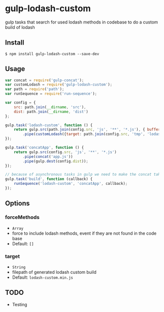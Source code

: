 # gulp-lodash-custom
gulp tasks that search for used lodash methods in codebase to do a custom build of lodash

## Install

```shell
$ npm install gulp-lodash-custom --save-dev
```

## Usage

```javascript
var concat = require('gulp-concat');
var customLodash = require('gulp-lodash-custom');
var path = require('path');
var runSequence = require('run-sequence');

var config = {
    src: path.join(__dirname, 'src'),
    dist: path.join(__dirname, 'dist')
};

gulp.task('lodash-custom', function () {
    return gulp.src(path.join(config.src, 'js', '**', '*.js'), { buffer: false })
        .pipe(customLodash({target: path.join(config.src, 'tmp', 'lodash-custom.js')}));
});

gulp.task('concatApp', function () {
    return gulp.src(config.src, 'js', '**', '*.js')
        .pipe(concat('app.js'))
        .pipe(gulp.dest(config.dist));
});

// because of asynchronous tasks in gulp we need to make the concat taks wait for the lodash custom build task
gulp.task('build', function (callback) {
    runSequence('lodash-custom', 'concatApp', callback);
});
```

## Options
### forceMethods
* `Array`
* force to include lodash methods, event if they are not found in the code base
* Default: `[]`

### target
* `String`
* filepath of generated lodash custom build
* Default: `lodash-custom.min.js`

## TODO
* Testing